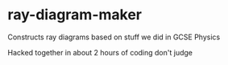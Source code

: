 # ray-diagram-maker
Constructs ray diagrams based on stuff we did in GCSE Physics

Hacked together in about 2 hours of coding don't judge
